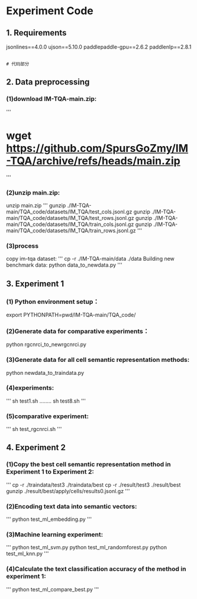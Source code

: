 # Experiment Code

## 1. Requirements
jsonlines==4.0.0
ujson==5.10.0
paddlepaddle-gpu==2.6.2
paddlenlp==2.8.1
```

# 代码部分

```
## 2. Data preprocessing
### (1)download IM-TQA-main.zip:
'''
# wget https://github.com/SpursGoZmy/IM-TQA/archive/refs/heads/main.zip
'''
### (2)unzip main.zip:
unzip main.zip
'''
gunzip ./IM-TQA-main/TQA_code/datasets/IM_TQA/test_cols.jsonl.gz
gunzip ./IM-TQA-main/TQA_code/datasets/IM_TQA/test_rows.jsonl.gz
gunzip ./IM-TQA-main/TQA_code/datasets/IM_TQA/train_cols.jsonl.gz
gunzip ./IM-TQA-main/TQA_code/datasets/IM_TQA/train_rows.jsonl.gz
'''
### (3)process
copy im-tqa dataset:
'''
cp -r ./IM-TQA-main/data  ./data
Building new benchmark data:
python data_to_newdata.py
'''
## 3. Experiment 1
### (1) Python environment setup：
export PYTHONPATH=pwd/IM-TQA-main/TQA_code/
### (2)Generate data for comparative experiments：
python rgcnrci_to_newrgcnrci.py
### (3)Generate data for all cell semantic representation methods:
python newdata_to_traindata.py
### (4)experiments:
'''
sh test1.sh
........
sh test8.sh
'''
### (5)comparative experiment:
'''
sh test_rgcnrci.sh
'''
## 4. Experiment 2
### (1)Copy the best cell semantic representation method in Experiment 1 to Experiment 2:
'''
cp -r ./traindata/test3 ./traindata/best
cp -r ./result/test3 ./result/best
gunzip ./result/best/apply/cells/results0.jsonl.gz
'''
### (2)Encoding text data into semantic vectors:
'''
python test_ml_embedding.py
'''
### (3)Machine learning experiment:
'''
python test_ml_svm.py
python test_ml_randomforest.py
python test_ml_knn.py
'''
### (4)Calculate the text classification accuracy of the method in experiment 1:
'''
python test_ml_compare_best.py
'''
